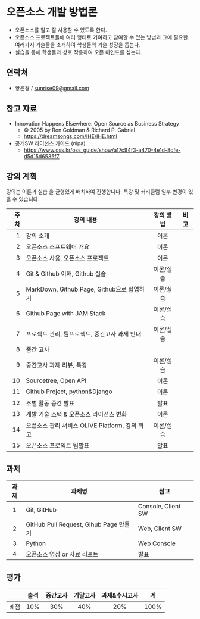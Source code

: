 # 오픈소스 개발 방법론

 * 오픈소스를 알고 잘 사용할 수 있도록 한다.
 * 오픈소스 프로젝트들에 여러 형태로 기여하고 참여할 수 있는 방법과 그에 필요한 여러가지 기술들을 소개하여 학생들의 기술 성장을 돕는다.
 * 실습을 통해 학생들과 상호 작용하여 오픈 마인드를 심는다.

## 연락처

- 황은경 / sunrise09@gmail.com

## 참고 자료
 * Innovation Happens Elsewhere: Open Source as Business Strategy
   * © 2005 by Ron Goldman & Richard P. Gabriel
   * https://dreamsongs.com/IHE/IHE.html
 * 공개SW 라이선스 가이드 (nipa)
   * https://www.oss.kr/oss_guide/show/a17c94f3-a470-4e1d-8cfe-d5d15d6535f7

## 강의 계획

강의는 이론과 실습 을 균형있게 배치하여 진행합니다. 특강 및 커리큘럼 일부 변경이 있을 수 있습니다.

| 주차 | 강의 내용 | 강의 방법 | 비고 |
|---:|---|:---:|:---:|
| 1 | 강의 소개 | 이론 | |
| 2 | 오픈소스 소프트웨어 개요 | 이론 | |
| 3 | 오픈소스 사용, 오픈소스 프로젝트 | 이론 | |
| 4 | Git & Github 이해, Github 실습| 이론/실습 | |
| 5 | MarkDown, Github Page, Github으로 협업하기 | 이론/실습 | |
| 6 | Github Page with JAM Stack | 이론/실습 | |
| 7 | 프로젝트 관리, 팀프로젝트, 중간고사 과제 안내 | 이론/실습 | |
| 8 | 중간 고사 | | |
| 9 | 중간고사 과제 리뷰, 특강 | 이론/실습 | |
| 10 | Sourcetree, Open API | 이론 | |
| 11 | Github Project, python&Django  | 이론 | |
| 12 | 조별 활동 중간 발표 | 발표 |  |
| 13 | 개발 기술 스택 & 오픈소스 라이선스 변화 | 이론 | |
| 14 | 오픈소스 관리 서비스 OLIVE Platform, 강의 회고 | 이론/실습 | |
| 15 | 오픈소스 프로젝트 팀발표 | 발표 | |

## 과제

| 과제 | 과제명 | 참고 |
|:---:|-----|-----|
| 1 | Git, GitHub | Console, Client SW |
| 2 | GitHub Pull Request, Gihub Page 만들기| Web, Client SW|
| 3 | Python | Web Console |
| 4 | 오픈소스 영상 or 자료 리포트 | 발표 |

## 평가

|  | 출석 | 중간고사 | 기말고사 | 과제&수시고사 | 계 |
|:---:|:---:|:---:|:---:|:---:|:---:|
| 배점 | 10% | 30% | 40% | 20% | 100% |
